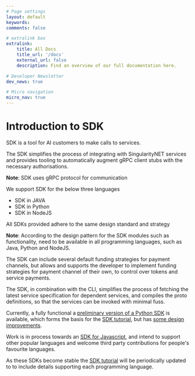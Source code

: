```yaml
---
# Page settings
layout: default
keywords:
comments: false

# extralink box
extralink:
    title: All Docs
    title_url: '/docs'
    external_url: false
    description: Find an overview of our full documentation here.

# Developer Newsletter
dev_news: true

# Micro navigation
micro_nav: true
---
```

# Introduction to SDK

SDK is a tool for AI customers to make calls to services.

The SDK simplifies the process of integrating with SingularityNET services and provides tooling to automatically augment gRPC client stubs with the necessary authorisations.

**Note**:  SDK uses gRPC protocol for communication 


We support SDK for the below three languages 

- SDK in JAVA
- SDK in Python
- SDK in NodeJS

All SDKs provided adhere to the same design standard and strategy

**Note**:  According  to the design pattern for the  SDK modules such as functionality, need to be available in all programming languages, such as Java, Python and NodeJS. 

The SDK can include several default funding strategies for payment channels, but allows and supports the developer to implement funding strategies for payment channel of their own, to control over tokens and service payments.

The SDK, in combination with the CLI, simplifies the process of fetching the latest service specification for dependent services, and compiles the proto definitions, so that the services can be invoked with minimal fuss.

Currently, a fully functional a [preliminary version of a Python SDK](https://github.com/singnet/snet-sdk-python) is available, which forms the basis for the [SDK tutorial](/tutorials/sdk), but has  [some design improvements](https://github.com/singnet/snet-sdk-python/issues/16).

Work is in process towards an [SDK for Javascript](https://github.com/singnet/snet-sdk-js), and intend to support other popular languages and welcome third party contributions for people's favourite languages.

As these SDKs become stable the [SDK tutorial](/tutorials/sdk) will be periodically updated to to include details supporting each programming language.